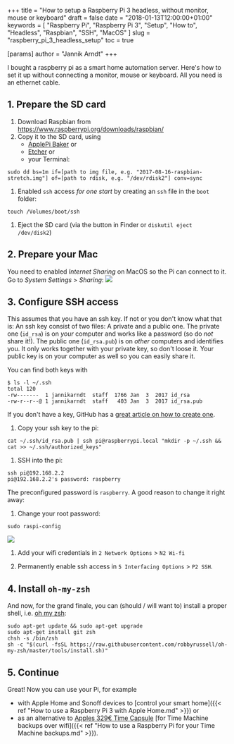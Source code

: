 +++
title = "How to setup a Raspberry Pi 3 headless, without monitor, mouse or keyboard"
draft = false
date = "2018-01-13T12:00:00+01:00"
keywords = [ "Raspberry Pi", "Raspberry Pi 3", "Setup", "How to", "Headless", "Raspbian", "SSH", "MacOS" ]
slug = "raspberry_pi_3_headless_setup"
toc = true

[params]
  author = "Jannik Arndt"
+++

I bought a raspberry pi as a smart home automation server. Here's how to set it up without connecting a monitor, mouse or keyboard. All you need is an ethernet cable.

<!--more-->

## 1. Prepare the SD card

1. Download Raspbian from <https://www.raspberrypi.org/downloads/raspbian/>
1. Copy it to the SD card, using
   - [ApplePi Baker](https://www.tweaking4all.com/software/macosx-software/macosx-apple-pi-baker/) or
   - [Etcher](https://etcher.io) or
   - your Terminal:
  ```shell
  sudo dd bs=1m if=[path to img file, e.g. "2017-08-16-raspbian-stretch.img"] of=[path to rdisk, e.g. "/dev/rdisk2"] conv=sync
  ```
1. Enabled `ssh` access _for one start_ by creating an `ssh` file in the `boot` folder:
  ```shell
  touch /Volumes/boot/ssh
  ```
1. Eject the SD card (via the button in Finder or `diskutil eject /dev/disk2`)

## 2. Prepare your Mac

You need to enabled _Internet Sharing_ on MacOS so the Pi can connect to it. Go to _System Settings_ > _Sharing_:
![](../pi/sharing_pane.png)

## 3. Configure SSH access

This assumes that you have an ssh key. If not or you don't know what that is: An ssh key consist of two files: A private and a public one. The private one (`id_rsa`) is on _your_ computer and works like a password (so do _not_ share it!). The public one (`id_rsa.pub`) is on _other_ computers and identifies you. It only works together with your private key, so don't loose it. Your public key is on your computer as well so you can easily share it.

You can find both keys with

```shell
$ ls -l ~/.ssh
total 120
-rw-------  1 jannikarndt  staff  1766 Jan  3  2017 id_rsa
-rw-r--r--@ 1 jannikarndt  staff   403 Jan  3  2017 id_rsa.pub
```

If you don't have a key, GitHub has a [great article on how to create one](https://help.github.com/articles/generating-a-new-ssh-key-and-adding-it-to-the-ssh-agent/).

1. Copy your ssh key to the pi:
  ```shell
  cat ~/.ssh/id_rsa.pub | ssh pi@raspberrypi.local "mkdir -p ~/.ssh && cat >> ~/.ssh/authorized_keys"
  ```

1. SSH into the pi:
  ```shell
  ssh pi@192.168.2.2
  pi@192.168.2.2's password: raspberry
  ```
  The preconfigured password is `raspberry`. A good reason to change it right away:

1. Change your root password:
  ```shell
  sudo raspi-config
  ```
  ![](../pi/raspi-config.png)

1. Add your wifi credentials in `2 Network Options` > `N2 Wi-fi`

1. Permanently enable ssh access in `5 Interfacing Options` > `P2 SSH`.

## 4. Install `oh-my-zsh`

And now, for the grand finale, you can (should / will want to) install a proper shell, i.e. [oh my zsh](http://ohmyz.sh):

```shell
sudo apt-get update && sudo apt-get upgrade
sudo apt-get install git zsh
chsh -s /bin/zsh
sh -c "$(curl -fsSL https://raw.githubusercontent.com/robbyrussell/oh-my-zsh/master/tools/install.sh)"
```

## 5. Continue

Great! Now you can use your Pi, for example

- with Apple Home and Sonoff devices to [control your smart home]({{< ref "How to use a Raspberry Pi 3 with Apple Home.md" >}}) or
- as an alternative to [Apples 329€ Time Capsule](https://www.apple.com/de/shop/product/ME177Z/A) [for Time Machine backups over wifi]({{< ref "How to use a Raspberry Pi for your Time Machine backups.md" >}}).
